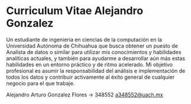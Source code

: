 # Curriculum Vitae Alejandro Gonzalez
Un estudiante de ingenieria en ciencias de la computación en la Universidad Autónoma de Chihuahua que busca obtener un puesto de Analista de datos o similar para utilizar mis conocimientos y habilidades analíticas actuales, y también para ayudarme a desarrollar aún más estas habilidades en un entorno práctico y de ritmo acelerado.
Mi objetivo profesional es asumir la responsabilidad del análisis e implementación de todos los datos y contribuir activamente al éxito general de cualquier negocio para el que trabaje.

Alejandro Arturo Gonzalez Flores -> 348552
a348552@uach.mx
